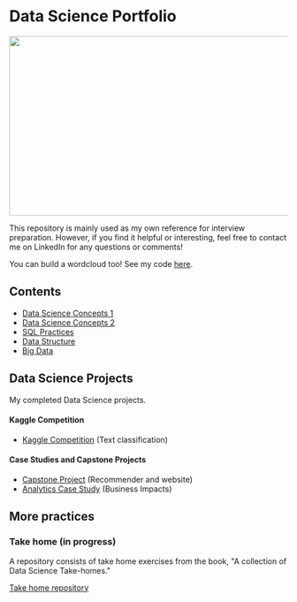 # Data Science Portfolio

<p align="center">
  <img width="600" height="325" src="https://github.com/kammybdeng/data-science-portfolio/blob/master/img/word-cloud3.v2.png">
</p>


This repository is mainly used as my own reference for interview preparation. However, if you find it helpful or interesting, feel free to contact me on LinkedIn for any questions or comments!

You can build a wordcloud too! See my code [here](https://github.com/kammybdeng/data-science-portfolio/blob/master/extra/wordcloud.py).

## Contents
- [Data Science Concepts 1](https://github.com/kammybdeng/data-science-notes/blob/master/general_notes/Data_Science_notes.ipynb)
- [Data Science Concepts 2](https://github.com/kammybdeng/data-science-notes/blob/master/ds-algorithms.md)
- [SQL Practices](https://github.com/kammybdeng/data-science-notes/blob/master/sql_exercises.ipynb)
- [Data Structure](https://github.com/kammybdeng/data-science-portfolio/blob/master/data-structure.md)
- [Big Data](https://github.com/kammybdeng/data-science-portfolio/blob/master/big-data-with-spark.md)


## Data Science Projects

My completed Data Science projects.

#### Kaggle Competition
- [Kaggle Competition](https://github.com/kammybdeng/quora-insincere-question) (Text classification)

#### Case Studies and Capstone Projects
- [Capstone Project](https://github.com/kammybdeng/travel-time-rec) (Recommender and website)
- [Analytics Case Study](https://github.com/kammybdeng/churn-analysis-case-study) (Business Impacts)

## More practices

### Take home (in progress)
A repository consists of take home exercises from the book, "A collection of Data Science Take-homes."

[Take home repository](https://github.com/kammybdeng/data-analysis/analysis-challenges.ipynb)
